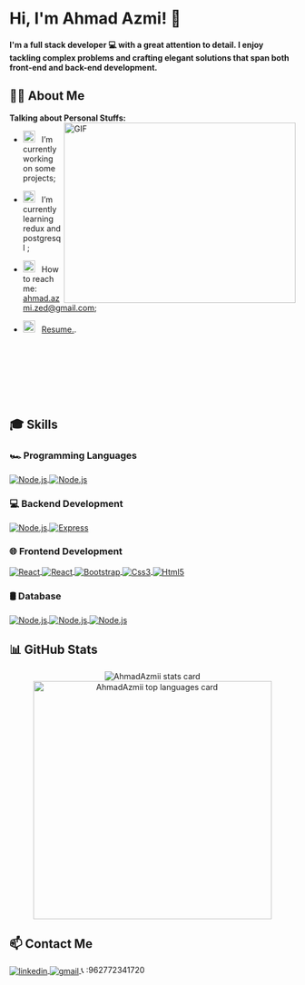 # Hi, I'm Ahmad Azmi! 👋
#### I'm a full stack developer 💻 with a great attention to detail. I enjoy tackling complex problems and crafting elegant solutions that span both front-end and back-end development.
## 👨‍💻 About Me

**Talking about Personal Stuffs:**
<img align="right" alt="GIF" src="https://github.com/Gapur/Gapur/blob/main/assets/coding.gif?raw=true" width="408" height="318" />
- <img src="https://github.com/Gapur/Gapur/blob/main/assets/developer.gif?raw=true" width="21" />&nbsp;&nbsp; I’m currently working on some projects;
- <img src="https://github.com/Gapur/Gapur/blob/main/assets/lightning.gif?raw=true" width="21" />&nbsp;&nbsp; I’m currently learning redux and postgresql ;

- <img src="https://github.com/Gapur/Gapur/blob/main/assets/letterbox.gif?raw=true" width="21" />&nbsp;&nbsp; How to reach me: ahmad.azmi.zed@gmail.com;
- <img src="https://github.com/Gapur/Gapur/blob/main/assets/doc.gif?raw=true" width="21" />&nbsp;&nbsp; <a href="https://drive.google.com/file/d/14qyFlU-2agLRCGisaXyuuyc9sjCCMPui/view?usp=drive_link"> Resume.</a>.

<br><br><br><br><br><br>



## 🎓 Skills

### 🏎️ Programming Languages


<a href="https://www.javascript.com" target="blank">
<img align="center" src="https://img.shields.io/badge/JavaScript-323330?style=for-the-badge&logo=javascript&logoColor=F7DF1E" alt="Node.js" />
</a>
<a href="https://www.php.net/" target="blank">
<img align="center" src="    https://img.shields.io/badge/PHP-777BB4?style=for-the-badge&logo=php&logoColor=white" alt="Node.js" />
</a>

### 💻 Backend Development
<a href="https://nodejs.org" target="blank">
<img align="center" src="https://img.shields.io/badge/Node%20js-339933?style=for-the-badge&logo=nodedotjs&logoColor=white" alt="Node.js" />
</a>
<a href="https://expressjs.com" target="blank">
<img align="center" src="https://img.shields.io/badge/Express%20js-000000?style=for-the-badge&logo=express&logoColor=white" alt="Express" />
</a>

### 🌐 Frontend Development
<a href="https://redux.js.org/" target="blank">
<img align="center" src="https://img.shields.io/badge/Redux-593D88?style=for-the-badge&logo=redux&logoColor=white" alt="React"/> 
</a>
<a href="https://reactjs.org/" target="blank">
<img align="center" src="https://img.shields.io/badge/React-20232A?style=for-the-badge&logo=react&logoColor=61DAFB" alt="React"/> 
</a>
<a href="https://getbootstrap.com" target="blank">
<img align="center" src="https://img.shields.io/badge/Bootstrap-563D7C?style=for-the-badge&logo=bootstrap&logoColor=white" alt="Bootstrap" />
</a>
<a href="https://www.w3schools.com/css/" target="blank">
<img align="center" src="https://img.shields.io/badge/CSS3-1572B6?style=for-the-badge&logo=css3&logoColor=white" alt="Css3"  />
</a>
<a href="https://www.w3.org/html/" target="blank">
<img align="center" src="    https://img.shields.io/badge/HTML5-E34F26?style=for-the-badge&logo=html5&logoColor=white" alt="Html5" />
</a>

### 🛢️ Database



<a href="https://www.mongodb.com/" target="blank">
<img align="center" src="https://img.shields.io/badge/MongoDB-4EA94B?style=for-the-badge&logo=mongodb&logoColor=white" alt="Node.js" />
</a>
<a href="https://www.mysql.com/" target="blank">
<img align="center" src="https://img.shields.io/badge/MySQL-005C84?style=for-the-badge&logo=mysql&logoColor=white" alt="Node.js" />
</a>
<a href="https://www.postgresql.org/" target="blank">
<img align="center" src="https://img.shields.io/badge/PostgreSQL-316192?style=for-the-badge&logo=postgresql&logoColor=white" alt="Node.js" />
</a>

## 📊 GitHub Stats
<div align="center">
  <img align="center" src="https://github-readme-stats.vercel.app/api?username=AhmadAzmii&show_icons=true&theme=default&title_color=000000&text_color=000000&bg_color=ffffff&hide_border=true" alt="AhmadAzmii stats card" />
  <img align="center" src="https://github-readme-stats.vercel.app/api/top-langs/?username=AhmadAzmii&layout=compact&theme=default&title_color=000000&text_color=000000&bg_color=ffffff&hide_border=true" alt="AhmadAzmii top languages card" width="420" />
</div>

## 📫 Contact Me

<a href="https://www.linkedin.com/in/ahmad-azmi1/" target="blank">
<img align="center" src="https://img.shields.io/badge/LinkedIn-0077B5?style=for-the-badge&logo=linkedin&logoColor=white" alt="linkedin" />
</a>
<a href="mailto:ahmad.azmi.zed@gmail.com" target="blank">
<img align="center" src="https://img.shields.io/badge/Gmail-D14836?style=for-the-badge&logo=gmail&logoColor=white" alt="gmail" />
</a>
<a>📞 :962772341720</a>